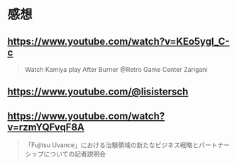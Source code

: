 # 感想

## https://www.youtube.com/watch?v=KEo5ygI_C-c

> Watch Kamiya play After Burner @Retro Game Center Zarigani

## https://www.youtube.com/@lisistersch

## https://www.youtube.com/watch?v=rzmYQFvqF8A

> 「Fujitsu Uvance」における治験領域の新たなビジネス戦略とパートナーシップについての記者説明会 
